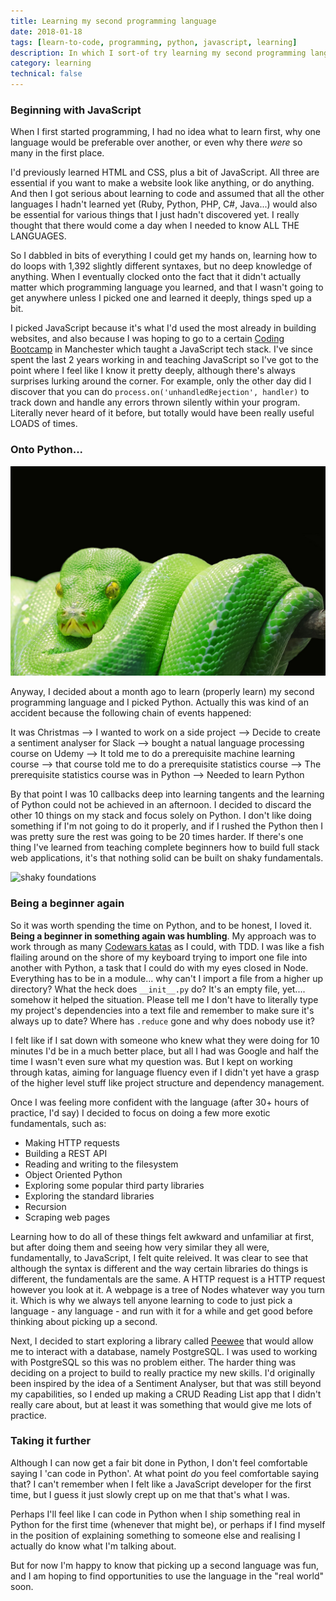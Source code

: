 ```yaml
---
title: Learning my second programming language
date: 2018-01-18
tags: [learn-to-code, programming, python, javascript, learning]
description: In which I sort-of try learning my second programming language and relearn the joy of being a beginner at something again
category: learning
technical: false
---
```


### Beginning with JavaScript

When I first started programming, I had no idea what to learn first, why one language would be preferable over another, or even why there _were_ so many in the first place.

I'd previously learned HTML and CSS, plus a bit of JavaScript. All three are essential if you want to make a website look like anything, or do anything. And then I got serious about learning to code and assumed that all the other languages I hadn't learned yet (Ruby, Python, PHP, C#, Java...) would also be essential for various things that I just hadn't discovered yet. I really thought that there would come a day when I needed to know ALL THE LANGUAGES.

So I dabbled in bits of everything I could get my hands on, learning how to do loops with 1,392 slightly different syntaxes, but no deep knowledge of anything. When I eventually clocked onto the fact that it didn't actually matter which programming language you learned, and that I wasn't going to get anywhere unless I picked one and learned it deeply, things sped up a bit.

I picked JavaScript because it's what I'd used the most already in building websites, and also because I was hoping to go to a certain <a href="https://northcoders.com/" target="_blank" rel="noopener noreferrer">Coding Bootcamp</a> in Manchester which taught a JavaScript tech stack. I've since spent the last 2 years working in and teaching JavaScript so I've got to the point where I feel like I know it pretty deeply, although there's always surprises lurking around the corner. For example, only the other day did I discover that you can do `process.on('unhandledRejection', handler)` to track down and handle any errors thrown silently within your program. Literally never heard of it before, but totally would have been really useful LOADS of times.

### Onto Python...

![python](./img/python.jpg)

Anyway, I decided about a month ago to learn (properly learn) my second programming language and I picked Python. Actually this was kind of an accident because the following chain of events happened:

It was Christmas --> I wanted to work on a side project --> Decide to create a sentiment analyser for Slack --> bought a natual language processing course on Udemy --> It told me to do a prerequisite machine learning course --> that course told me to do a prerequisite statistics course --> The prerequisite statistics course was in Python --> Needed to learn Python

By that point I was 10 callbacks deep into learning tangents and the learning of Python could not be achieved in an afternoon. I decided to discard the other 10 things on my stack and focus solely on Python. I don't like doing something if I'm not going to do it properly, and if I rushed the Python then I was pretty sure the rest was going to be 20 times harder. If there's one thing I've learned from teaching complete beginners how to build full stack web applications, it's that nothing solid can be built on shaky fundamentals.

![shaky foundations](.img/shaky.jpg)

### Being a beginner again

So it was worth spending the time on Python, and to be honest, I loved it. **Being a beginner in something again was humbling**. My approach was to work through as many <a href="https://www.codewars.com" target="_blank" rel="noopener noreferrer">Codewars katas</a> as I could, with TDD. I was like a fish flailing around on the shore of my keyboard trying to import one file into another with Python, a task that I could do with my eyes closed in Node. Everything has to be in a module... why can't I import a file from a higher up directory? What the heck does `__init__.py` do? It's an empty file, yet.... somehow it helped the situation. Please tell me I don't have to literally type my project's dependencies into a text file and remember to make sure it's always up to date? Where has `.reduce` gone and why does nobody use it?

I felt like if I sat down with someone who knew what they were doing for 10 minutes I'd be in a much better place, but all I had was Google and half the time I wasn't even sure what my question was. But I kept on working through katas, aiming for language fluency even if I didn't yet have a grasp of the higher level stuff like project structure and dependency management.

Once I was feeling more confident with the language (after 30+ hours of practice, I'd say) I decided to focus on doing a few more exotic fundamentals, such as:

- Making HTTP requests
- Building a REST API
- Reading and writing to the filesystem
- Object Oriented Python
- Exploring some popular third party libraries
- Exploring the standard libraries
- Recursion
- Scraping web pages

Learning how to do all of these things felt awkward and unfamiliar at first, but after doing them and seeing how very similar they all were, fundamentally, to JavaScript, I felt quite releived. It was clear to see that although the syntax is different and the way certain libraries do things is different, the fundamentals are the same. A HTTP request is a HTTP request however you look at it. A webpage is a tree of Nodes whatever way you turn it. Which is why we always tell anyone learning to code to just pick a language - any language - and run with it for a while and get good before thinking about picking up a second.

Next, I decided to start exploring a library called <a href="http://docs.peewee-orm.com/en/latest/" target="_blank" rel="noopener noreferrer">Peewee</a> that would allow me to interact with a database, namely PostgreSQL. I was used to working with PostgreSQL so this was no problem either. The harder thing was deciding on a project to build to really practice my new skills. I'd originally been inspired by the idea of a Sentiment Analyser, but that was still beyond my capabilities, so I ended up making a CRUD Reading List app that I didn't really care about, but at least it was something that would give me lots of practice.

### Taking it further

Although I can now get a fair bit done in Python, I don't feel comfortable saying I 'can code in Python'. At what point _do_ you feel comfortable saying that? I can't remember when I felt like a JavaScript developer for the first time, but I guess it just slowly crept up on me that that's what I was.

Perhaps I'll feel like I can code in Python when I ship something real in Python for the first time (whenever that might be), or perhaps if I find myself in the position of explaining something to someone else and realising I actually do know what I'm talking about.

But for now I'm happy to know that picking up a second language was fun, and I am hoping to find opportunities to use the language in the "real world" soon.
